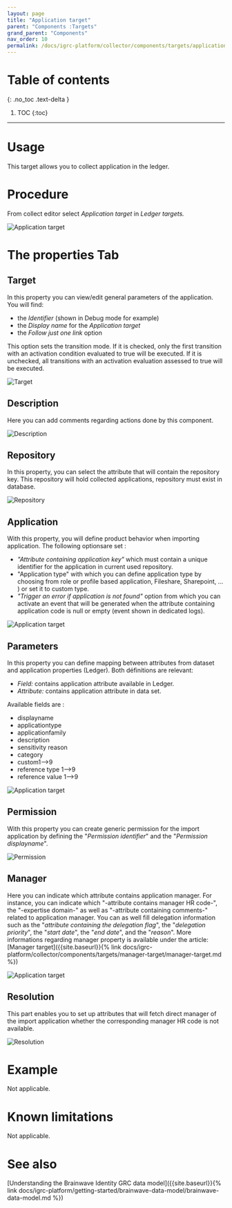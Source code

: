 ```yaml
---
layout: page
title: "Application target"
parent: "Components :Targets"
grand_parent: "Components"
nav_order: 10
permalink: /docs/igrc-platform/collector/components/targets/application-target/
---
```


# Table of contents
{: .no_toc .text-delta }

1. TOC
{:toc}
---

# Usage

This target allows you to collect application in the ledger.  

# Procedure

From collect editor select _Application target_ in _Ledger targets._

![Application target]({{site.baseurl}}/docs/igrc-platform/collector/components/targets/application-target/images/2016-07-07_17_47_08-iGRC_Properties.png "Application target")

# The properties Tab

## Target

In this property you can view/edit general parameters of the application. You will find:

- the _Identifier_ (shown in Debug mode for example)
- the _Display name_ for the _Application target_  
- the _Follow just one link_ option

This option sets the transition mode. If it is checked, only the first transition with an activation condition evaluated to true will be executed. If it is unchecked, all transitions with an activation evaluation assessed to true will be executed.

![Target]({{site.baseurl}}/docs/igrc-platform/collector/components/targets/application-target/images/app_prop_target.png "Target")

## Description

Here you can add comments regarding actions done by this component.

![Description]({{site.baseurl}}/docs/igrc-platform/collector/components/targets/application-target/images/2016-04-05_13_17_04-iGRC_Properties.png "Description")

## Repository

In this property, you can select the attribute that will contain the repository key. This repository will hold collected applications, repository must exist in database.

![Repository]({{site.baseurl}}/docs/igrc-platform/collector/components/targets/application-target/images/2016-07-07_17_51_53-iGRC_Properties.png "Repository")

## Application

With this property, you will define product behavior when importing application. The following optionsare set :

- _"Attribute containing application key"_ which must contain a unique identifier for the application in current used repository.
- "Application type" with which you can define application type by choosing from role or profile based application, Fileshare, Sharepoint, ... ) or set it to custom type.
- _"Trigger an error if application is not found"_ option from which you can activate an event that will be generated when the attribute containing application code is null or empty (event shown in dedicated logs).

![Application target]({{site.baseurl}}/docs/igrc-platform/collector/components/targets/application-target/images/Application_target_image3.png "Application target")

## Parameters

In this property you can define mapping between attributes from dataset and application properties (Ledger). Both définitions are relevant:

- _Field:_  contains application attribute available in Ledger.
- _Attribute:_ contains application attribute in data set.

Available fields are :

- displayname
- applicationtype
- applicationfamily  
- description  
- sensitivity reason
- category  
- custom1--\>9
- reference type 1--\>9
- reference value 1--\>9  

![Application target]({{site.baseurl}}/docs/igrc-platform/collector/components/targets/application-target/images/Application_target_image1.png "Application target")

## Permission

With this property you can create generic permission for the import application by defining the "_Permission identifier_" and the "_Permission displayname_".

![Permission]({{site.baseurl}}/docs/igrc-platform/collector/components/targets/application-target/images/2016-04-05_13_23_38-iGRC_Properties.png "Permission")

## Manager  

Here you can indicate which attribute contains application manager. For instance, you can indicate which "-attribute contains manager HR code-", the "-expertise domain-" as well as "-attribute containing comments-" related to application manager. You can as well fill delegation information such as the "_attribute containing the delegation flag_", the "_delegation priority_", the "_start date_", the "_end date_", and the "_reason_". More informations regarding manager property is available under the article: [Manager target]({{site.baseurl}}{% link docs/igrc-platform/collector/components/targets/manager-target/manager-target.md %})   

![Application target]({{site.baseurl}}/docs/igrc-platform/collector/components/targets/application-target/images/Application_target_image2.png "Application target")

## Resolution  

This part enables you to set up attributes that will fetch direct manager of the import application whether the corresponding manager HR code is not available.

![Resolution]({{site.baseurl}}/docs/igrc-platform/collector/components/targets/application-target/images/07_resolution.png "Resolution")

# Example

Not applicable.  

# Known limitations

Not applicable.  

# See also

[Understanding the Brainwave Identity GRC data model]({{site.baseurl}}{% link docs/igrc-platform/getting-started/brainwave-data-model/brainwave-data-model.md %})     
